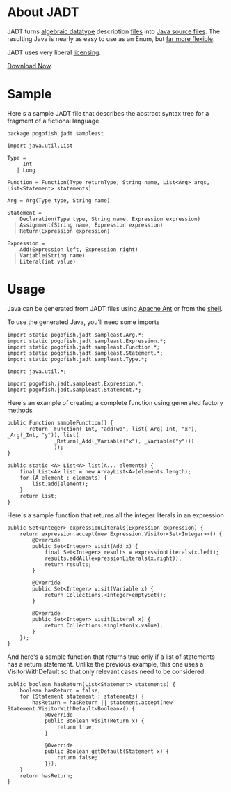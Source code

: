 About JADT
==========
JADT turns [algebraic datatype](what_adt.html) description [files](syntax.html) into [Java source files](how_adt.html). The resulting Java is nearly as easy to use as an Enum, but [far more flexible](why_adt.html).

JADT uses very liberal [licensing](license.html).

[Download Now](download.html).

Sample
======

Here's a sample JADT file that describes the abstract syntax tree for a fragment of a fictional language

    package pogofish.jadt.sampleast
    
    import java.util.List
    
    Type =
         Int
       | Long
   
    Function = Function(Type returnType, String name, List<Arg> args, List<Statement> statements)
    
    Arg = Arg(Type type, String name)
    
    Statement =
        Declaration(Type type, String name, Expression expression)
      | Assignment(String name, Expression expression)
      | Return(Expression expression)
    
    Expression =
        Add(Expression left, Expression right)
      | Variable(String name)
      | Literal(int value)


Usage
=====
Java can be generated from JADT files using [Apache Ant](ant/index.html) or from the [shell](core/index.html).

    
To use the generated Java, you'll need some imports

    import static pogofish.jadt.sampleast.Arg.*;
    import static pogofish.jadt.sampleast.Expression.*;
    import static pogofish.jadt.sampleast.Function.*;
    import static pogofish.jadt.sampleast.Statement.*;
    import static pogofish.jadt.sampleast.Type.*;

    import java.util.*;

    import pogofish.jadt.sampleast.Expression.*;
    import pogofish.jadt.sampleast.Statement.*; 

Here's an example of creating a complete function using generated factory methods

    public Function sampleFunction() {   
           return _Function(_Int, "addTwo", list(_Arg(_Int, "x"), _Arg(_Int, "y")), list(
                   _Return(_Add(_Variable("x"), _Variable("y")))
                   ));
    }

    public static <A> List<A> list(A... elements) {
        final List<A> list = new ArrayList<A>(elements.length);
        for (A element : elements) {
            list.add(element);
        }
        return list;
    }    

Here's a sample function that returns all the integer literals in an expression

    public Set<Integer> expressionLiterals(Expression expression) {
        return expression.accept(new Expression.Visitor<Set<Integer>>() {
            @Override
            public Set<Integer> visit(Add x) {
                final Set<Integer> results = expressionLiterals(x.left);
                results.addAll(expressionLiterals(x.right));
                return results;
            }

            @Override
            public Set<Integer> visit(Variable x) {
                return Collections.<Integer>emptySet();
            }

            @Override
            public Set<Integer> visit(Literal x) {
                return Collections.singleton(x.value);
            }
        });
    }
     
And here's a sample function that returns true only if a list of statements has a return statement.  Unlike the previous example, this one uses a VisitorWithDefault so that only relevant cases need to be considered.

    public boolean hasReturn(List<Statement> statements) {
        boolean hasReturn = false;
        for (Statement statement : statements) {
            hasReturn = hasReturn || statement.accept(new Statement.VisitorWithDefault<Boolean>() {                
                @Override
                public Boolean visit(Return x) {
                    return true;
                }
                 
                @Override
                public Boolean getDefault(Statement x) {
                    return false;
                }});
        }
        return hasReturn;
    }
